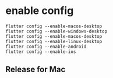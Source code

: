 
# enable config
```
flutter config --enable-macos-desktop
flutter config --enable-windows-desktop
flutter config --enable-macos-desktop
flutter config --enable-linux-desktop
flutter config --enable-android
flutter config --enable-ios
```

## Release for Mac
